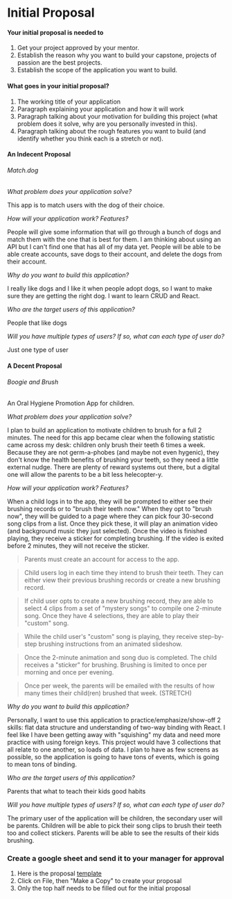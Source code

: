 # Initial Proposal

#### Your initial proposal is needed to
1. Get your project approved by your mentor.
1. Establish the reason why you want to build your capstone, projects of passion are the best projects.
1. Establish the scope of the application you want to build.

#### What goes in your initial proposal?
1. The working title of your application
1. Paragraph explaining your application and how it will work
1. Paragraph talking about your motivation for building this project (what problem does it solve, why are you personally invested in this).
1. Paragraph talking about the rough features you want to build (and identify whether you think each is a stretch or not).

#### An Indecent Proposal

###### Match.dog
  
*What problem does your application solve?*

This app is to match users with the dog of their choice. 

*How will your application work? Features?*

People will give some information that will go through a bunch of dogs and match them with the one that is best for them. I am thinking about using an API but I can't find one that has all of my data yet. People will be able to be able create accounts, save dogs to their account, and delete the dogs from their account.

*Why do you want to build this application?*

I really like dogs and I like it when people adopt dogs, so I want to make sure they are getting the right dog. I want to learn CRUD and React.

*Who are the target users of this application?*

People that like dogs

*Will you have multiple types of users? If so, what can each type of user do?*

Just one type of user




#### A Decent Proposal

###### Boogie and Brush
An Oral Hygiene Promotion App for children.

*What problem does your application solve?*

I plan to build an application to motivate children to brush for a full 2 minutes. The need for this app became clear when the following statistic came across my desk: children only brush their teeth 6 times a week. Because they are not germ-a-phobes (and maybe not even hygenic), they don't know the health benefits of brushing your teeth, so they need a little external nudge. There are plenty of reward systems out there, but a digital one will allow the parents to be a bit less helecopter-y.

*How will your application work? Features?*

When a child logs in to the app, they will be prompted to either see their brushing records or to "brush their teeth now." When they opt to "brush now", they will be guided to a page where they can pick four 30-second song clips from a list. Once they pick these, it will play an animation video (and background music they just selected). Once the video is finished playing, they receive a sticker for completing brushing. If the video is exited before 2 minutes, they will not receive the sticker.

> Parents must create an account for access to the app.

> Child users log in each time they intend to brush their teeth. They can either view their previous brushing records or create a new brushing record.

> If child user opts to create a new brushing record, they are able to select 4 clips from a set of "mystery songs" to compile one 2-minute song. Once they have 4 selections, they are able to play their "custom" song.

> While the child user's "custom" song is playing, they receive step-by-step brushing instructions from an animated slideshow.

> Once the 2-minute animation and song duo is completed. The child receives a "sticker" for brushing. Brushing is limited to once per morning and once per evening.

> Once per week, the parents will be emailed with the results of how many times their child(ren) brushed that week. (STRETCH)
> 
*Why do you want to build this application?*

Personally, I want to use this application to practice/emphasize/show-off 2 skills: flat data structure and understanding of two-way binding with React. I feel like I have been getting away with "squishing" my data and need more practice with using foreign keys. This project would have 3 collections that all relate to one another, so loads of data. I plan to have as few screens as possible, so the application is going to have tons of events, which is going to mean tons of binding.

*Who are the target users of this application?*

Parents that what to teach their kids good habits

*Will you have multiple types of users? If so, what can each type of user do?*

The primary user of the application will be children, the secondary user will be parents. Children will be able to pick their song clips to brush their teeth too and collect stickers. Parents will be able to see the results of their kids brushing.



### Create a google sheet and send it to your manager for approval
1. Here is the proposal [template](https://docs.google.com/document/d/1lANfn889kBs4wkMhO3825_bGU1DZjMa90u7wcK7-_ew/edit?usp=sharing)
1. Click on File, then "Make a Copy" to create your proposal
2. Only the top half needs to be filled out for the initial proposal
